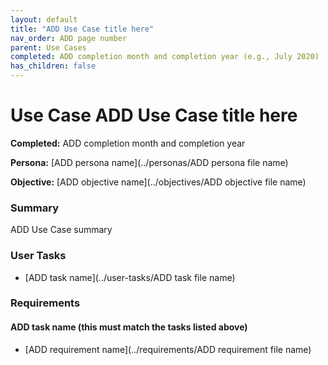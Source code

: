 ```yaml
---
layout: default
title: "ADD Use Case title here"
nav_order: ADD page number
parent: Use Cases
completed: ADD completion month and completion year (e.g., July 2020)
has_children: false
---
```


# Use Case ADD Use Case title here

**Completed:** ADD completion month and completion year

**Persona:** [ADD persona name](../personas/ADD persona file name)

**Objective:** [ADD objective name](../objectives/ADD objective file name)

### Summary

ADD Use Case summary

### User Tasks

-   [ADD task name](../user-tasks/ADD task file name)

### Requirements

#### ADD task name (this must match the tasks listed above)

-   [ADD requirement name](../requirements/ADD requirement file name)


